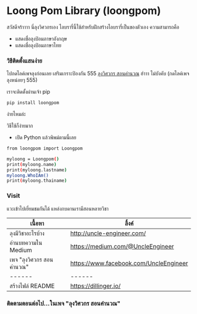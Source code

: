 # Loong Pom Library (loongpom)

สวัสดีจร้าาาา นี่ลุงวิศวกรเอง ไลบรารี่นี้ใช้สำหรับฝึกสร้างไลบรารี่เป็นของตัวเอง ความสามารถคือ

  - แสดงชื่อลุงป้อมภาษาอังกฤษ 
  - แสดงชื่อลุงป้อมภาษาไทย


### วิธีติดตั้งแสนง่าย

ไปกดไลค์เพจลุงก่อนเลย เสริมเกราะป้องกัน 555 [ลุงวิศวกร สอนคำนวณ](https://www.facebook.com/UncleEngineer)  ฮ่าาา ไม่บังคับ (กดไลค์เพจลุงหน่อยๆ 555)

เราจะติดตั้งผ่านเจ้า pip

```sh
pip install loongpom
```

ง่ายไหมล่ะ

วิธีใช้ก็ง่ายมาก
- เปิด Python แล้วพิพม์ตามนี้เลย

```sh
from loongpom import Loongpom

myloong = Loongpom()
print(myloong.name)
print(myloong.lastname)
myloong.WhoIAm()
print(myloong.thainame)
```

### Visit

แวะเข้าไปเยี่ยมชมกันได้ แหล่งกบดานเรามีสอนหลายวิชา

| เนื้อหา | ลิ้งค์ |
| ------ | ------ |
| ลุงมีวิชาอะไรบ้าง |http://uncle-engineer.com/ |
| อ่านบทความใน Medium  | https://medium.com/@UncleEngineer |
| เพจ "ลุงวิศวกร สอนคำนวณ"  | https://www.facebook.com/UncleEngineer |
| ------ | ------ |
| สร้างไฟล์ README  | https://dillinger.io/ |

### ติดตามตอนต่อไป...ในเพจ "ลุงวิศวกร สอนคำนวณ"
